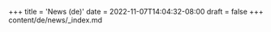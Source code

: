 +++
title = 'News (de)'
date = 2022-11-07T14:04:32-08:00
draft = false
+++
content/de/news/_index.md
